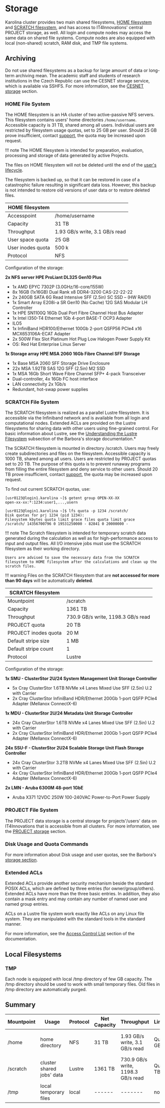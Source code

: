 # Storage

Karolina cluster provides two main shared filesystems, [HOME filesystem][1] and [SCRATCH filesystem][2], and has access to IT4Innovations' central PROJECT storage, as well. All login and compute nodes may access the same data on shared file systems. Compute nodes are also equipped with local (non-shared) scratch, RAM disk, and TMP file systems.

## Archiving

Do not use shared filesystems as a backup for large amount of data or long-term archiving mean. The academic staff and students of research institutions in the Czech Republic can use the CESNET storage service, which is available via SSHFS.
For more information, see the [CESNET storage][6] section.

### HOME File System

The HOME filesystem is an HA cluster of two active-passive NFS servers. This filesystem contains users' home directories `/home/username`. Accessible capacity is 31 TB, shared among all users. Individual users are restricted by filesystem usage quotas, set to 25 GB per user. Should 25 GB prove insufficient, contact [support][d], the quota may be increased upon request.

!!! note
    The HOME filesystem is intended for preparation, evaluation, processing and storage of data generated by active Projects.

The files on HOME filesystem will not be deleted until the end of the [user's lifecycle][4].

The filesystem is backed up, so that it can be restored in case of a catastrophic failure resulting in significant data loss. However, this backup is not intended to restore old versions of user data or to restore deleted files.

| HOME filesystem      |                                |
| -------------------- | ------------------------------ |
| Accesspoint          | /home/username                 |
| Capacity             | 31 TB                          |
| Throughput           | 1.93 GB/s write, 3.1 GB/s read |
| User space quota     | 25 GB                          |
| User inodes quota    | 500 k                          |
| Protocol             | NFS                            |

 Configuration of the storage:

**2x NFS server HPE ProLiant DL325 Gen10 Plus**

* 1x AMD EPYC 7302P (3.0GHz/16-core/155W)
* 8x 16GB (1x16GB) Dual Rank x8 DDR4-3200 CAS-22-22-22
* 2x 240GB SATA 6G Read Intensive SFF (2.5in) SC SSD – (HW RAID1)
* 1x Smart Array E208i-a SR Gen10 (No Cache) 12G SAS Modular LH Controller
* 1x HPE SN1100Q 16Gb Dual Port Fibre Channel Host Bus Adapter
* 1x Intel I350-T4 Ethernet 1Gb 4-port BASE-T OCP3 Adapter
* ILO5
* 1x InfiniBand HDR100/Ethernet 100Gb 2-port QSFP56 PCIe4 x16 MCX653106A-ECAT Adapter
* 2x 500W Flex Slot Platinum Hot Plug Low Halogen Power Supply Kit
* OS: Red Hat Enterprise Linux Server

**1x Storage array HPE MSA 2060 16Gb Fibre Channel SFF Storage**

* 1x Base MSA 2060 SFF Storage Drive Enclosure
* 22x MSA 1.92TB SAS 12G SFF (2.5in) M2 SSD
* 1x MSA 16Gb Short Wave Fibre Channel SFP+ 4-pack Transceiver
* Dual-controller, 4x 16Gb FC host interface
* LAN connectivity 2x 1Gb/s
* Redundant, hot-swap power supplies

### SCRATCH File System

The SCRATCH filesystem is realized as a parallel Lustre filesystem. It is accessible via the Infiniband network and is available from all login and computational nodes. Extended ACLs are provided on the Lustre filesystems for sharing data with other users using fine-grained control. For basic information about Lustre, see the [Understanding the Lustre Filesystem][7] subsection of the Barbora's storage documentation.*

The SCRATCH filesystem is mounted in directory /scratch. Users may freely create subdirectories and files on the filesystem. Accessible capacity is 1000 TB, shared among all users. Users are restricted by PROJECT quotas set to 20 TB. The purpose of this quota is to prevent runaway programs from filling the entire filesystem and deny service to other users. Should 20 TB prove insufficient, contact [support][d], the quota may be increased upon request.

To find out current SCRATCH quotas, use:

```code
[usr0123@login1.karolina ~]$ getent group OPEN-XX-XX
open-xx-xx:*:1234:user1,...,usern

[usr0123@login1.karolina ~]$ lfs quota -p 1234 /scratch/
Disk quotas for prj 1234 (pid 1234):
Filesystem kbytes quota limit grace files quota limit grace
/scratch/ 14356700796 0 19531250000 - 82841 0 20000000 -
```

!!! note
    The Scratch filesystem is intended for temporary scratch data generated during the calculation as well as for high-performance access to input and output files. All I/O intensive jobs must use the SCRATCH filesystem as their working directory.

    Users are advised to save the necessary data from the SCRATCH filesystem to HOME filesystem after the calculations and clean up the scratch files.

!!! warning
    Files on the SCRATCH filesystem that are **not accessed for more than 90 days** will be automatically **deleted**.

| SCRATCH filesystem   |                                    |
| -------------------- | ---------------------------------- |
| Mountpoint           | /scratch                           |
| Capacity             | 1361 TB                            |
| Throughput           | 730.9 GB/s write, 1198.3 GB/s read |
| PROJECT quota        | 20 TB                             |
| PROJECT inodes quota | 20 M                               |
| Default stripe size  | 1 MB                               |
| Default stripe count | 1                                  |
| Protocol             | Lustre                             |

Configuration of the storage:

**1x SMU - ClusterStor 2U/24 System Management Unit Storage Controller**

* 5x Cray ClusterStor 1.6TB NVMe x4 Lanes Mixed Use SFF (2.5in) U.2 with Carrier
* 2x Cray ClusterStor InfiniBand HDR/Ethernet 200Gb 1-port QSFP PCIe4 Adapter (Mellanox ConnectX-6)

**1x MDU - ClusterStor 2U/24 Metadata Unit Storage Controller**

* 24x Cray ClusterStor 1.6TB NVMe x4 Lanes Mixed Use SFF (2.5in) U.2 with Carrier
* 2x Cray ClusterStor InfiniBand HDR/Ethernet 200Gb 1-port QSFP PCIe4 Adapter (Mellanox ConnectX-6)

**24x SSU-F - ClusterStor 2U24 Scalable Storage Unit Flash Storage Controller**

* 24x Cray ClusterStor 3.2TB NVMe x4 Lanes Mixed Use SFF (2.5in) U.2 with Carrier
* 4x Cray ClusterStor InfiniBand HDR/Ethernet 200Gb 1-port QSFP PCIe4 Adapter (Mellanox ConnectX-6)

**2x LMN - Aruba 6300M 48-port 1GbE**

* Aruba X371 12VDC 250W 100-240VAC Power-to-Port Power Supply

### PROJECT File System

The PROJECT data storage is a central storage for projects'/users' data on IT4Innovations that is accessible from all clusters.
For more information, see the [PROJECT storage][9] section.

### Disk Usage and Quota Commands

For more information about Disk usage and user quotas, see the Barbora's [storage section][8].

### Extended ACLs

Extended ACLs provide another security mechanism beside the standard POSIX ACLs, which are defined by three entries (for owner/group/others). Extended ACLs have more than the three basic entries. In addition, they also contain a mask entry and may contain any number of named user and named group entries.

ACLs on a Lustre file system work exactly like ACLs on any Linux file system. They are manipulated with the standard tools in the standard manner.

For more information, see the [Access Control List][10] section of the documentation.

## Local Filesystems

### TMP

Each node is equipped with local /tmp directory of few GB capacity. The /tmp directory should be used to work with small temporary files. Old files in /tmp directory are automatically purged.

## Summary

| Mountpoint | Usage                     | Protocol | Net Capacity   | Throughput | Limitations | Access                  | Services                    |        |
| ---------- | ------------------------- | -------- | -------------- | ---------- | ----------- | ----------------------- | --------------------------- | ------ |
| /home      | home directory            | NFS      | 31 TB        | 1.93 GB/s write, 3.1 GB/s read | Quota 25 GB | Compute and login nodes | backed up                   |        |
| /scratch   | cluster shared jobs' data | Lustre   | 1361 TB        | 730.9 GB/s write, 1198.3 GB/s read  | Quota 9.3 TB| Compute and login nodes | files older 90 days removed |        |
| /tmp       | local temporary files     | local    | ------   | -------   | none        | Compute / login nodes   | auto                        | purged |

[1]: #home-file-system
[2]: #scratch-file-system
[4]: ../general/obtaining-login-credentials/obtaining-login-credentials.md
[5]: #project-file-system
[6]: ../storage/cesnet-storage.md
[7]: ../barbora/storage.md#understanding-the-lustre-filesystems
[8]: ../barbora/storage.md#disk-usage-and-quota-commands
[9]: ../storage/project-storage.md
[10]: ../storage/standard-file-acl.md

[a]: http://www.nas.nasa.gov
[b]: http://www.nas.nasa.gov/hecc/support/kb/Lustre_Basics_224.html#striping
[c]: http://doc.lustre.org/lustre_manual.xhtml#managingstripingfreespace
[d]: https://support.it4i.cz/rt
[e]: http://man7.org/linux/man-pages/man1/nfs4_setfacl.1.html
[l]: http://man7.org/linux/man-pages/man1/nfs4_getfacl.1.html

